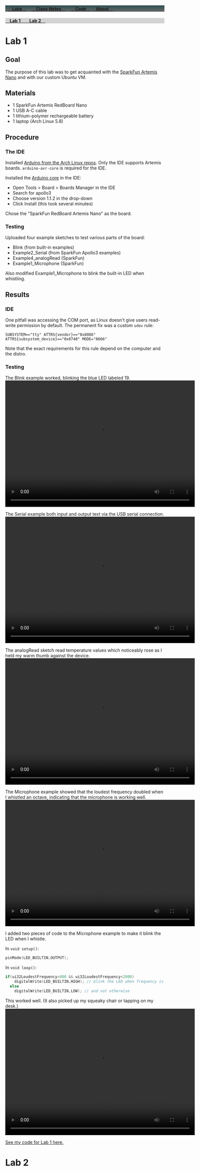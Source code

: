 <h3 style="color:White;background-image:linear-gradient(DarkSlateGray,DimGray)">&nbsp; <small>
<a href="./labs.html">&emsp;Labs&emsp;</a>&emsp;
<a href="https://github.com/kreismit/ECE4960/tree/master/Notes">&emsp;Class Notes&emsp;</a>&emsp;
<a href="https://github.com/kreismit/ECE4960/tree/master/">&emsp;Code&emsp;</a>
<a href="./index.html">&emsp;About&emsp;</a></small>
</h3>
<h4 style="background-color:LightGray"><a href="#Lab 1">&emsp;Lab 1&emsp;</a><a href="#Lab 2">&emsp;Lab 2&emsp;</a></h4>

# Lab 1

## Goal

The purpose of this lab was to get acquainted with the [SparkFun Artemis Nano](https://www.sparkfun.com/products/15443) and with our custom Ubuntu VM.

## Materials

* 1 SparkFun Artemis RedBoard Nano
* 1 USB A-C cable
* 1 lithium-polymer rechargeable battery
* 1 laptop (Arch Linux 5.8)

## Procedure

### The IDE

Installed [Arduino from the Arch Linux repos](https://wiki.archlinux.org/index.php/Arduino). Only the IDE supports Artemis boards. `arduino-avr-core` is required for the IDE.

Installed the [Arduino core](https://github.com/sparkfun/Arduino_Apollo3) in the IDE:

* Open Tools > Board > Boards Manager in the IDE
* Search for apollo3
* Choose version 1.1.2 in the drop-down
* Click Install (this took several minutes)

Chose the "SparkFun RedBoard Artemis Nano" as the board.

### Testing

Uploaded four example sketches to test various parts of the board:

* Blink (from built-in examples)
* Example2_Serial (from SparkFun Apollo3 examples)
* Example4_analogRead (SparkFun)
* Example1_Microphone (SparkFun)

Also modified Example1_Microphone to blink the built-in LED when whistling.

## Results

### IDE

One pitfall was accessing the COM port, as Linux doesn't give users read-write permission by default. The permanent fix was a custom `udev` rule:
```shell
SUBSYSTEM=="tty" ATTRS{vendor}=="0x8086" ATTRS{subsystem_device}=="0x0740" MODE="0666"
```
Note that the exact requirements for this rule depend on the computer and the distro.

### Testing
The Blink example worked, blinking the blue LED labeled 19.
<video width="600" height="400"><source src="Lab1/Videos/Blink.mp4" type="video/mp4" controls></video>

The Serial example both input and output text via the USB serial connection.
<video width="600" height="400"><source src="Lab1/Videos/Serial.mp4" type="video/mp4" controls></video>

The analogRead sketch read temperature values which noticeably rose as I held my warm thumb against the device.
<video width="600" height="400"><source src="Lab1/Videos/Analog.mp4" type="video/mp4" controls></video>

The Microphone example showed that the loudest frequency doubled when I whistled an octave, indicating that the microphone is working well.
<video width="600" height="400"><source src="Lab1/Videos/Microphone.mp4" type="video/mp4" controls></video>

I added two pieces of code to the Microphone example to make it blink the LED when I whistle.

In `void setup()`:
```c++
pinMode(LED_BUILTIN,OUTPUT);
```
In `void loop()`:
```c++
if(ui32LoudestFrequency>800 && ui32LoudestFrequency<2000)
    digitalWrite(LED_BUILTIN,HIGH); // blink the LED when frequency is in whistling range
  else
    digitalWrite(LED_BUILTIN,LOW); // and not otherwise
```

This worked well. (It also picked up my squeaky chair or tapping on my desk.)
<video width="600" height="400"><source src="Lab1/Videos/WhistleDetect.mp4" type="video/mp4" controls></video>

[See my code for Lab 1 here.](https://github.com/kreismit/ECE4960/tree/master/Lab1)

# Lab 2
